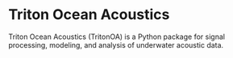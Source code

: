 # Triton Ocean Acoustics

Triton Ocean Acoustics (TritonOA) is a Python package for signal processing, modeling, and analysis of underwater acoustic data.
